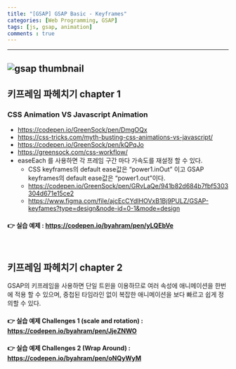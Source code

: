 ```yaml
---
title: "[GSAP] GSAP Basic - Keyframes"
categories: [Web Programming, GSAP]
tags: [js, gsap, animation]
comments : true
---
```



---
![gsap thumbnail](/assets/img/thumbnail/gsap.png)
---


## 키프레임 파헤치기 chapter 1

### CSS Animation VS Javascript Animation
* <https://codepen.io/GreenSock/pen/DmgOQx>
* <https://css-tricks.com/myth-busting-css-animations-vs-javascript/>
* <https://codepen.io/GreenSock/pen/kQPqJo>
* <https://greensock.com/css-workflow/>
* easeEach 를 사용하면 각 프레임 구간 마다 가속도를 재설정 할 수 있다.
  * CSS keyframes의 default ease값은 “power1.inOut” 이고 GSAP keyframes의 default ease값은 “power1.out”이다.
  * <https://codepen.io/GreenSock/pen/GRvLaQe/941b82d684b7fbf5303304d671e15ce2>
  * <https://www.figma.com/file/ajcEcCYdIHOVxB1Bj9PULZ/GSAP-keyfames?type=design&node-id=0-1&mode=design>

#### 👉 실습 예제 : <https://codepen.io/byahram/pen/yLQEbVe>

<br>

## 키프레임 파헤치기 chapter 2

GSAP의 키프레임을 사용하면 단일 트윈을 이용하므로 여러 속성에 애니메이션을 한번에 적용 할 수 있으며, 중첩된 타임라인 없이 복잡한 애니메이션을 보다 빠르고 쉽게 정의할 수 있다.

#### 👉 실습 예제 Challenges 1 (scale and rotation) : <https://codepen.io/byahram/pen/JjeZNWO>

#### 👉 실습 예제 Challenges 2 (Wrap Around) : <https://codepen.io/byahram/pen/oNQyWyM>

<br>
